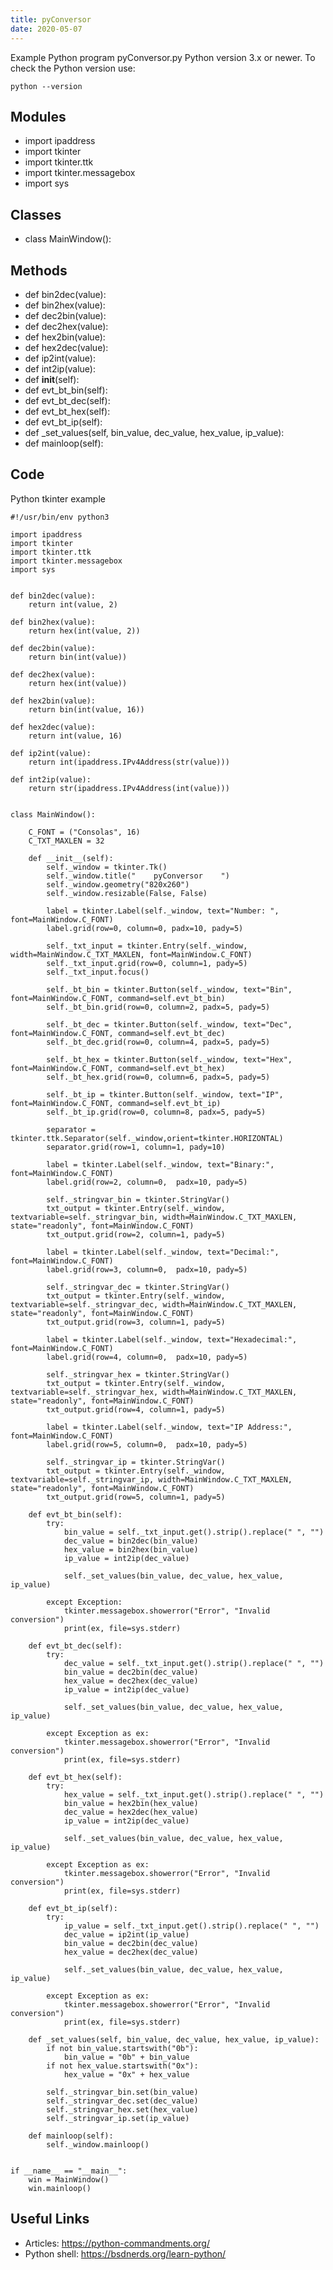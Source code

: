 ```yaml
---
title: pyConversor
date: 2020-05-07
---
```

Example Python program pyConversor.py
Python version 3.x or newer.
To check the Python version use:

    python --version

## Modules

* import ipaddress
* import tkinter
* import tkinter.ttk
* import tkinter.messagebox
* import sys

## Classes

* class MainWindow():

## Methods

* def bin2dec(value):
* def bin2hex(value):
* def dec2bin(value):
* def dec2hex(value):
* def hex2bin(value):
* def hex2dec(value):
* def ip2int(value):
* def int2ip(value):
* 	def __init__(self):
* 	def evt_bt_bin(self):
* 	def evt_bt_dec(self):
* 	def evt_bt_hex(self):
* 	def evt_bt_ip(self):
* 	def _set_values(self, bin_value, dec_value, hex_value, ip_value):
* 	def mainloop(self):

## Code

Python tkinter example

    #!/usr/bin/env python3
    
    import ipaddress
    import tkinter
    import tkinter.ttk
    import tkinter.messagebox
    import sys
    
    
    def bin2dec(value):
    	return int(value, 2)
    
    def bin2hex(value):
    	return hex(int(value, 2))
    
    def dec2bin(value):
    	return bin(int(value))
    
    def dec2hex(value):
    	return hex(int(value))
    
    def hex2bin(value):
    	return bin(int(value, 16))
    
    def hex2dec(value):
    	return int(value, 16)
    
    def ip2int(value):
    	return int(ipaddress.IPv4Address(str(value)))
    
    def int2ip(value):
    	return str(ipaddress.IPv4Address(int(value)))
    
    
    class MainWindow():
    	
    	C_FONT = ("Consolas", 16)
    	C_TXT_MAXLEN = 32
    	
    	def __init__(self):
    		self._window = tkinter.Tk()
    		self._window.title("    pyConversor    ")
    		self._window.geometry("820x260")
    		self._window.resizable(False, False)
    		
    		label = tkinter.Label(self._window, text="Number: ", font=MainWindow.C_FONT)
    		label.grid(row=0, column=0, padx=10, pady=5)
    		
    		self._txt_input = tkinter.Entry(self._window, width=MainWindow.C_TXT_MAXLEN, font=MainWindow.C_FONT)
    		self._txt_input.grid(row=0, column=1, pady=5)
    		self._txt_input.focus()
    		
    		self._bt_bin = tkinter.Button(self._window, text="Bin", font=MainWindow.C_FONT, command=self.evt_bt_bin)
    		self._bt_bin.grid(row=0, column=2, padx=5, pady=5)
    		
    		self._bt_dec = tkinter.Button(self._window, text="Dec", font=MainWindow.C_FONT, command=self.evt_bt_dec)
    		self._bt_dec.grid(row=0, column=4, padx=5, pady=5)
    		
    		self._bt_hex = tkinter.Button(self._window, text="Hex", font=MainWindow.C_FONT, command=self.evt_bt_hex)
    		self._bt_hex.grid(row=0, column=6, padx=5, pady=5)
    		
    		self._bt_ip = tkinter.Button(self._window, text="IP", font=MainWindow.C_FONT, command=self.evt_bt_ip)
    		self._bt_ip.grid(row=0, column=8, padx=5, pady=5)
    		
    		separator = tkinter.ttk.Separator(self._window,orient=tkinter.HORIZONTAL)
    		separator.grid(row=1, column=1, pady=10)
    		
    		label = tkinter.Label(self._window, text="Binary:", font=MainWindow.C_FONT)
    		label.grid(row=2, column=0,  padx=10, pady=5)
    		
    		self._stringvar_bin = tkinter.StringVar()
    		txt_output = tkinter.Entry(self._window, textvariable=self._stringvar_bin, width=MainWindow.C_TXT_MAXLEN, state="readonly", font=MainWindow.C_FONT)
    		txt_output.grid(row=2, column=1, pady=5)
    		
    		label = tkinter.Label(self._window, text="Decimal:", font=MainWindow.C_FONT)
    		label.grid(row=3, column=0,  padx=10, pady=5)
    		
    		self._stringvar_dec = tkinter.StringVar()
    		txt_output = tkinter.Entry(self._window, textvariable=self._stringvar_dec, width=MainWindow.C_TXT_MAXLEN, state="readonly", font=MainWindow.C_FONT)
    		txt_output.grid(row=3, column=1, pady=5)
    		
    		label = tkinter.Label(self._window, text="Hexadecimal:", font=MainWindow.C_FONT)
    		label.grid(row=4, column=0,  padx=10, pady=5)
    		
    		self._stringvar_hex = tkinter.StringVar()
    		txt_output = tkinter.Entry(self._window, textvariable=self._stringvar_hex, width=MainWindow.C_TXT_MAXLEN, state="readonly", font=MainWindow.C_FONT)
    		txt_output.grid(row=4, column=1, pady=5)
    		
    		label = tkinter.Label(self._window, text="IP Address:", font=MainWindow.C_FONT)
    		label.grid(row=5, column=0,  padx=10, pady=5)
    		
    		self._stringvar_ip = tkinter.StringVar()
    		txt_output = tkinter.Entry(self._window, textvariable=self._stringvar_ip, width=MainWindow.C_TXT_MAXLEN, state="readonly", font=MainWindow.C_FONT)
    		txt_output.grid(row=5, column=1, pady=5)
    		
    	def evt_bt_bin(self):
    		try:
    			bin_value = self._txt_input.get().strip().replace(" ", "")
    			dec_value = bin2dec(bin_value)
    			hex_value = bin2hex(bin_value)
    			ip_value = int2ip(dec_value)
    			
    			self._set_values(bin_value, dec_value, hex_value, ip_value)
    			
    		except Exception:
    			tkinter.messagebox.showerror("Error", "Invalid conversion")
    			print(ex, file=sys.stderr)
    	
    	def evt_bt_dec(self):
    		try:
    			dec_value = self._txt_input.get().strip().replace(" ", "")
    			bin_value = dec2bin(dec_value)
    			hex_value = dec2hex(dec_value)
    			ip_value = int2ip(dec_value)
    			
    			self._set_values(bin_value, dec_value, hex_value, ip_value)
    			
    		except Exception as ex:
    			tkinter.messagebox.showerror("Error", "Invalid conversion")
    			print(ex, file=sys.stderr)
    		
    	def evt_bt_hex(self):
    		try:
    			hex_value = self._txt_input.get().strip().replace(" ", "")
    			bin_value = hex2bin(hex_value)
    			dec_value = hex2dec(hex_value)
    			ip_value = int2ip(dec_value)
    			
    			self._set_values(bin_value, dec_value, hex_value, ip_value)
    		
    		except Exception as ex:
    			tkinter.messagebox.showerror("Error", "Invalid conversion")
    			print(ex, file=sys.stderr)
    	
    	def evt_bt_ip(self):
    		try:
    			ip_value = self._txt_input.get().strip().replace(" ", "")
    			dec_value = ip2int(ip_value)
    			bin_value = dec2bin(dec_value)
    			hex_value = dec2hex(dec_value)
    			
    			self._set_values(bin_value, dec_value, hex_value, ip_value)
    		
    		except Exception as ex:
    			tkinter.messagebox.showerror("Error", "Invalid conversion")
    			print(ex, file=sys.stderr)
    	
    	def _set_values(self, bin_value, dec_value, hex_value, ip_value):
    		if not bin_value.startswith("0b"):
    			bin_value = "0b" + bin_value
    		if not hex_value.startswith("0x"):
    			hex_value = "0x" + hex_value
    		
    		self._stringvar_bin.set(bin_value)
    		self._stringvar_dec.set(dec_value)
    		self._stringvar_hex.set(hex_value)
    		self._stringvar_ip.set(ip_value)
    	
    	def mainloop(self):
    		self._window.mainloop()
    
    
    if __name__ == "__main__":
    	win = MainWindow()
    	win.mainloop()
    

## Useful Links

- Articles: https://python-commandments.org/
- Python shell: https://bsdnerds.org/learn-python/

